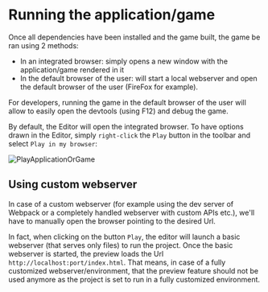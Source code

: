 # Running the application/game

Once all dependencies have been installed and the game built, the game be ran using 2 methods:
* In an integrated browser: simply opens a new window with the application/game rendered in it
* In the default browser of the user: will start a local webserver and open the default browser of the user (FireFox for example).

For developers, running the game in the default browser of the user will allow to easily open the devtools (using F12) and debug the game.

By default, the Editor will open the integrated browser. To have options drawn in the Editor, simply `right-click` the `Play` button in the toolbar and select `Play in my browser`:

![PlayApplicationOrGame](./play.gif)

## Using custom webserver
In case of a custom webserver (for example using the dev server of Webpack or a completely handled webserver with custom APIs etc.), we'll have to manually open the browser pointing to the desired Url.

In fact, when clicking on the button `Play`, the editor will launch a basic webserver (that serves only files) to run the project. Once the basic webserver is started, the preview loads the Url `http://localhost:port/index.html`. That means, in case of a fully customized webserver/environment, that the preview feature should not be used anymore as the project is set to run in a fully customized environment.
